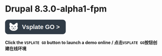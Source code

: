 # Drupal 8.3.0-alpha1-fpm

<a href="https://www.vsplate.com/?docker-compose=https://github.com/vsplate/dcenvs/drupal/8.3.0-alpha1-fpm"><img alt="VSPLATE GO" src="https://raw.githubusercontent.com/vsplate/images/master/vsgo_btn.png" width="200px"></a>

**Click the `VSPLATE GO` button to launch a demo online / 点击`VSPLATE GO`按钮创建在线环境**